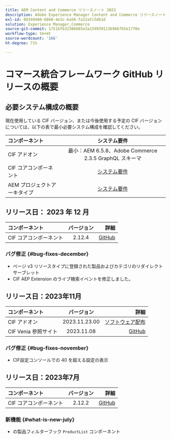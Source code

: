 ```yaml
---
title: AEM Content and Commerce リリースノート 2023
description: Adobe Experience Manager Content and Commerce リリースノート 2023
exl-id: 00349400-6860-4e3c-ba56-fa12afc5db1d
solution: Experience Manager,Commerce
source-git-commit: 1751bfb32386685e3a159939113b9667b5e17f0e
workflow-type: tm+mt
source-wordcount: '166'
ht-degree: 71%

---
```


# コマース統合フレームワーク GitHub リリースの概要

## 必要システム構成の概要

現在使用している CIF バージョン、または今後使用する予定の CIF バージョンについては、以下の表で最小必要システム構成を確認してください。

| コンポーネント | システム要件 |
|:-------|:-----------------------------------------------------------------------------------------------:|
| CIF アドオン | 最小：AEM 6.5.8、Adobe Commerce 2.3.5 GraphQL スキーマ |
| CIF コアコンポーネント | [システム要件](https://github.com/adobe/aem-core-cif-components/blob/master/VERSIONS.md) |
| AEM プロジェクトアーキタイプ | [システム要件](https://github.com/adobe/aem-project-archetype/blob/master/VERSIONS.md) |

## リリース日： 2023 年 12 月

| コンポーネント | バージョン | 詳細 |
|:-------|:-------:|-----------------------------------------------------------------------------------------------------------:|
| CIF コアコンポーネント | 2.12.4 | [GitHub](https://github.com/adobe/aem-core-cif-components/releases/tag/core-cif-components-reactor-2.12.4) |

### バグ修正 {#bug-fixes-december}

* ページ v3 リソースタイプに登録された製品およびカテゴリのリダイレクトサーブレット
* CIF AEP Extension のライブ検索イベントを修正しました。

## リリース日：2023年11月

| コンポーネント | バージョン | 詳細 |
|:-------|:-------------:|----------------------------------------------------------------------------------------------------------------------------------------------------------------------------------------------------------------------------------------------------:|
| CIF アドオン | 2023.11.23.00 | [ソフトウェア配布](https://experience.adobe.com/#/downloads/content/software-distribution/en/aem.html?package=%2Fcontent%2Fsoftware-distribution%2Fen%2Fdetails.html%2Fcontent%2Fdam%2Faem%2Fpublic%2Faem-commerce-addon-65-2023.11.23.00.zip) |
| CIF Venia 参照サイト | 2023.11.08 | [GitHub](https://github.com/adobe/aem-cif-guides-venia/releases/tag/venia-2023.11.08) |

### バグ修正 {#bug-fixes-november}

* CIF設定コンソールでの 40 を超える設定の表示

## リリース日：2023年7月

| コンポーネント | バージョン | 詳細 |
|:-------|:-------:|--------------------------------------------------------------------------------------------------------------:|
| CIF コアコンポーネント | 2.12.2 | [GitHub](https://github.com/adobe/aem-core-cif-components/releases/tag/core-cif-components-reactor-2.12.2) |

### 新機能 {#what-is-new-july}

* の製品フィルターフック `ProductList` コンポーネント
